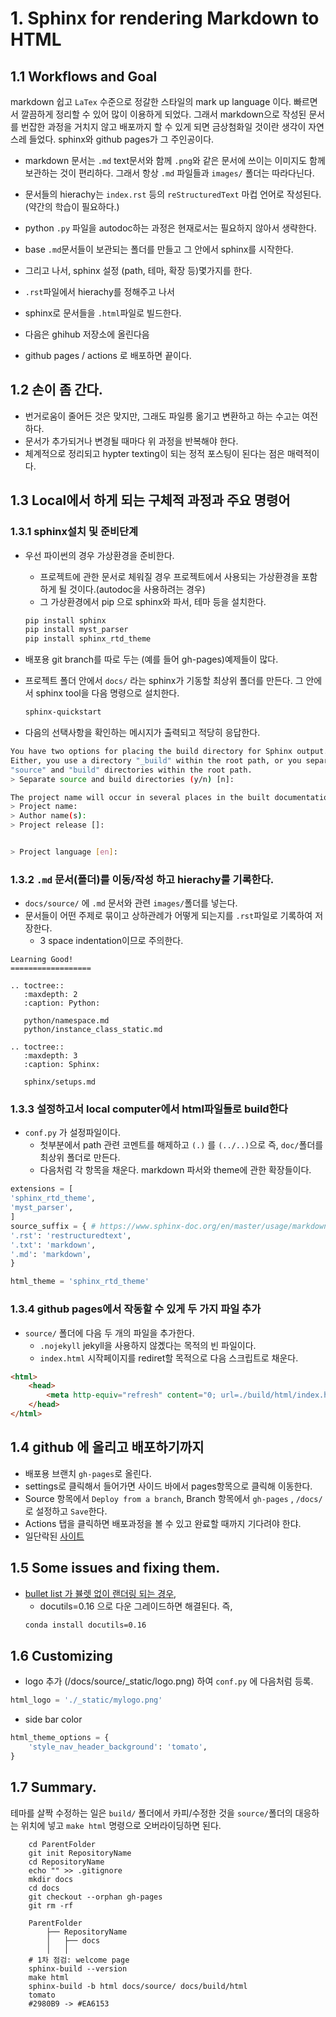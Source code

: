 # 1. Sphinx for rendering Markdown to HTML

## 1.1 Workflows and Goal
markdown 쉽고 `LaTex` 수준으로 정갈한 스타일의 mark up language 이다. 빠르면서 깔끔하게 정리할 수 있어 많이 이용하게 되었다. 그래서 markdown으로 작성된 문서를 번잡한 과정을 거치지 않고 배포까지 할 수 있게 되면 금상첨화일 것이란 생각이 자연스레 들었다. sphinx와 github pages가 그 주인공이다.  

- markdown 문서는 `.md` text문서와 함께 `.png`와 같은 문서에 쓰이는 이미지도 함께 보관하는 것이 편리하다. 그래서 항상 `.md` 파일들과 `images/` 폴더는 따라다닌다.  
- 문서들의 hierachy는 `index.rst` 등의 `reStructuredText` 마컵 언어로 작성된다. (약간의 학습이 필요하다.)  
- python `.py` 파일을 autodoc하는 과정은 현재로서는 필요하지 않아서 생략한다.  

- base `.md`문서들이 보관되는 폴더를 만들고 그 안에서 sphinx를 시작한다.  
- 그리고 나서, sphinx 설정 (path, 테마, 확장 등)몇가지를 한다.  
- `.rst`파일에서 hierachy를 정해주고 나서  
- sphinx로 문서들을 `.html`파일로 빌드한다.  
- 다음은 ghihub 저장소에 올린다음   
- github pages / actions 로 배포하면 끝이다.  

## 1.2 손이 좀 간다.

- 번거로움이 줄어든 것은 맞지만, 그래도 파일릉 옮기고 변환하고 하는 수고는 여전하다.   
- 문서가 추가되거나 변경될 때마다 위 과정을 반복해야 한다.   
- 체계적으로 정리되고 hypter texting이 되는 정적 포스팅이 된다는 점은 매력적이다.    

## 1.3 Local에서 하게 되는 구체적 과정과 주요 명령어

### 1.3.1 sphinx설치 및 준비단계
- 우선 파이썬의 경우 가상환경을 준비한다.  
    - 프로젝트에 관한 문서로 체워질 경우 프로젝트에서 사용되는 가상환경을 포함하게 될 것이다.(autodoc을 사용하려는 경우)  
    - 그 가상환경에서 pip 으로 sphinx와 파서, 테마 등을 설치한다.  
    ```bash
    pip install sphinx
    pip install myst_parser
    pip install sphinx_rtd_theme
    ```
- 배포용 git branch를 따로 두는 (예를 들어 gh-pages)예제들이 많다.  

- 프로젝트 폴더 안에서 `docs/` 라는 sphinx가 기동할 최상위 폴더를 만든다. 그 안에서 sphinx tool을 다음 명령으로 설치한다.  
    ```bash
    sphinx-quickstart
    ```

- 다음의 선택사항을 확인하는 메시지가 출력되고 적당히 응답한다.

```bash
You have two options for placing the build directory for Sphinx output.
Either, you use a directory "_build" within the root path, or you separate
"source" and "build" directories within the root path.
> Separate source and build directories (y/n) [n]: 

The project name will occur in several places in the built documentation.
> Project name:
> Author name(s): 
> Project release []:


> Project language [en]: 
```

### 1.3.2 `.md` 문서(폴더)를 이동/작성 하고 hierachy룰 기록한다.
- `docs/source/` 에 `.md` 문서와 관련 `images/`폴더를 넣는다.
- 문서들이 어떤 주제로 묶이고 상하관례가 어떻게 되는지를 `.rst`파일로 기록하여 저장한다.
    - 3 space indentation이므로 주의한다.

```
Learning Good!
==================

.. toctree::
   :maxdepth: 2
   :caption: Python:

   python/namespace.md
   python/instance_class_static.md

.. toctree::
   :maxdepth: 3
   :caption: Sphinx:

   sphinx/setups.md
```

### 1.3.3 설정하고서 local computer에서 html파일들로 build한다
- `conf.py` 가 설정파일이다. 
    - 첫부분에서 path 관련 코멘트를 해제하고 `(.)` 를 `(../..)`으로 즉, `doc/`폴더를 최상위 폴더로 만든다.
    - 다음처럼 각 항목을 채운다.  markdown 파서와 theme에 관한 확장들이다.  

```python
extensions = [
'sphinx_rtd_theme',
'myst_parser',  
]
source_suffix = { # https://www.sphinx-doc.org/en/master/usage/markdown.html
'.rst': 'restructuredtext',
'.txt': 'markdown',
'.md': 'markdown',
}
```

```python
html_theme = 'sphinx_rtd_theme'
```

### 1.3.4 github pages에서 작동할 수 있게 두 가지 파일 추가
- `source/` 폴더에 다음 두 개의 파일을 추가한다.   
    - `.nojekyll` jekyll을 사용하지 않곘다는 목적의 빈 파일이다.  
    - `index.html` 시작페이지를 rediret할 목적으로 다음 스크립트로 채운다.  
```html
<html>  
    <head>  
        <meta http-equiv="refresh" content="0; url=./build/html/index.html" />  
    </head>  
</html>  
```  

## 1.4 github 에 올리고 배포하기까지

- 배포용 브랜치 `gh-pages`로 올린다.  
- settings로 클릭해서 들어가면 사이드 바에서 pages항목으로 클릭해 이동한다.  
- Source 항목에서 `Deploy from a branch`, Branch 항목에서 `gh-pages` , `/docs/` 로 설정하고 `Save`한다.  
- Actions 탭을 클릭하면 배포과정을 볼 수 있고 완료할 때까지 기다려야 한댜.  
- 일단락된 [사이트](https://phycosmos.github.io/docs/build/html/index.html)


## 1.5 Some issues and fixing them.
- [bullet list 가 뷸렛 없이 랜더링 되는 경우](https://stackoverflow.com/questions/67542699/readthedocs-sphinx-not-rendering-bullet-list-from-rst-file),
    - docutils=0.16 으로 다운 그레이드하면 해결된다. 즉,
    ```bash
    conda install docutils=0.16
    ```

## 1.6 Customizing
- logo 추가 (/docs/source/_static/logo.png) 하여 `conf.py` 에 다음처럼 등록.  
```python
html_logo = './_static/mylogo.png'
```  
-  side bar color 
```python
html_theme_options = {
    'style_nav_header_background': 'tomato',
}
```

## 1.7 Summary.
테마를 살짝 수정하는 일은 `build/` 폴더에서 카피/수정한 것을 `source/`폴더의 대응하는 위치에 넣고 `make html` 명령으로 오버라이딩하면 된다.  

```
    cd ParentFolder
    git init RepositoryName
    cd RepositoryName
    echo "" >> .gitignore
    mkdir docs
    cd docs
    git checkout --orphan gh-pages
    git rm -rf

    ParentFolder      
        ├── RepositoryName
        │   ├── docs
        │   │   
    # 1차 점검: welcome page
    sphinx-build --version
    make html
    sphinx-build -b html docs/source/ docs/build/html
    tomato
    #2980B9 -> #EA6153
```
